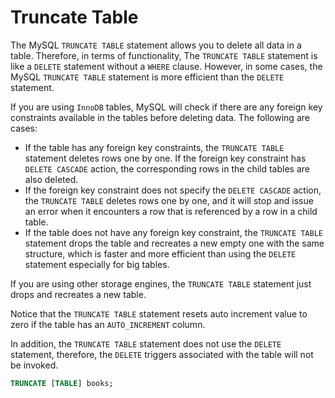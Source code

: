 # Truncate Table
The MySQL `TRUNCATE TABLE` statement allows you to delete all data in a table. Therefore, in terms of functionality, The `TRUNCATE TABLE` statement is like a `DELETE` statement without a `WHERE` clause. However, in some cases, the MySQL `TRUNCATE TABLE` statement is more efficient than the `DELETE` statement.

If you are using `InnoDB` tables, MySQL will check if there are any foreign key constraints available in the tables before deleting data. The following are cases:
* If the table has any foreign key constraints, the `TRUNCATE TABLE` statement deletes rows one by one. If the foreign key constraint has `DELETE CASCADE` action, the corresponding rows in the child tables are also deleted.
* If the foreign key constraint does not specify the `DELETE CASCADE` action, the `TRUNCATE TABLE` deletes rows one by one, and it will stop and issue an error when it encounters a row that is referenced by a row in a child table.
* If the table does not have any foreign key constraint, the `TRUNCATE TABLE` statement drops the table and recreates a new empty one with the same structure, which is faster and more efficient than using the `DELETE` statement especially for big tables.

If you are using other storage engines, the `TRUNCATE TABLE` statement just drops and recreates a new table.

Notice that the `TRUNCATE TABLE` statement resets auto increment value to zero if the table has an `AUTO_INCREMENT` column.

In addition, the `TRUNCATE TABLE` statement does not use the `DELETE` statement, therefore, the `DELETE` triggers associated with the table will not be invoked.

```sql
TRUNCATE [TABLE] books;
```
